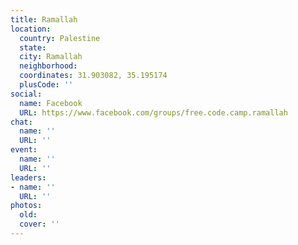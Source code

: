 ```yaml
---
title: Ramallah
location:
  country: Palestine
  state: 
  city: Ramallah
  neighborhood: 
  coordinates: 31.903082, 35.195174
  plusCode: ''
social:
  name: Facebook
  URL: https://www.facebook.com/groups/free.code.camp.ramallah
chat:
  name: ''
  URL: ''
event:
  name: ''
  URL: ''
leaders:
- name: ''
  URL: ''
photos:
  old: 
  cover: ''
---
```


